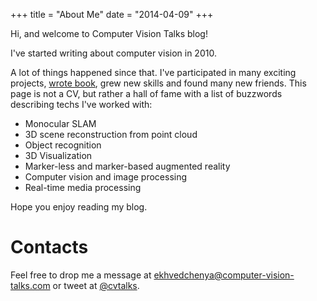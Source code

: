+++
title = "About Me"
date = "2014-04-09"
+++

Hi, and welcome to Computer Vision Talks blog!

I've started writing about computer vision in 2010. 

A lot of things happened since that. I've participated in many exciting projects, [wrote book](/posts/2012-12-11-mastering-opencv-with-practical-computer-vision-projects/), grew new skills and
found many new friends. This page is not a CV, but rather a hall of fame with a list of buzzwords describing techs I've worked with:

* Monocular SLAM
* 3D scene reconstruction from point cloud
* Object recognition
* 3D Visualization
* Marker-less and marker-based augmented reality
* Computer vision and image processing
* Real-time media processing

Hope you enjoy reading my blog.

# Contacts

Feel free to drop me a message at [ekhvedchenya@computer-vision-talks.com](mailto:ekhvedchenya@computer-vision-talks.com) or tweet at [@cvtalks](https://twitter.com/cvtalks).